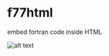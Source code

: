 # f77html

embed fortran code inside HTML

![alt text]([logo.png](https://github.com/yioryhos/f77html/blob/F77HTML/logo.png))

